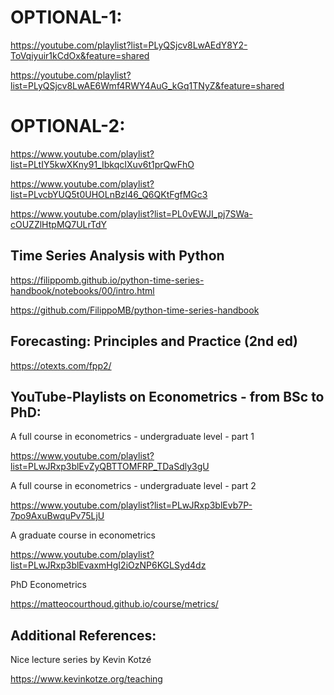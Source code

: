# OPTIONAL-1:

https://youtube.com/playlist?list=PLyQSjcv8LwAEdY8Y2-ToVqiyuir1kCdOx&feature=shared

https://youtube.com/playlist?list=PLyQSjcv8LwAE6Wmf4RWY4AuG_kGq1TNyZ&feature=shared


# OPTIONAL-2:

https://www.youtube.com/playlist?list=PLtIY5kwXKny91_IbkqcIXuv6t1prQwFhO

https://www.youtube.com/playlist?list=PLvcbYUQ5t0UHOLnBzl46_Q6QKtFgfMGc3

https://www.youtube.com/playlist?list=PL0vEWJI_pj7SWa-cOUZZlHtpMQ7ULrTdY


## Time Series Analysis with Python

https://filippomb.github.io/python-time-series-handbook/notebooks/00/intro.html

https://github.com/FilippoMB/python-time-series-handbook

## Forecasting: Principles and Practice (2nd ed)

https://otexts.com/fpp2/

## YouTube-Playlists on Econometrics - from BSc to PhD:

A full course in econometrics - undergraduate level - part 1

https://www.youtube.com/playlist?list=PLwJRxp3blEvZyQBTTOMFRP_TDaSdly3gU

A full course in econometrics - undergraduate level - part 2

https://www.youtube.com/playlist?list=PLwJRxp3blEvb7P-7po9AxuBwquPv75LjU

A graduate course in econometrics

https://www.youtube.com/playlist?list=PLwJRxp3blEvaxmHgI2iOzNP6KGLSyd4dz

PhD Econometrics

https://matteocourthoud.github.io/course/metrics/

## Additional References:

Nice lecture series by Kevin Kotzé

https://www.kevinkotze.org/teaching

